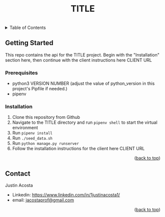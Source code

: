 <a id="readme-top"></a>
<br />
<div align="center">

<h1 align="center">TITLE</h1>
<br/>
</div>

<!-- TABLE OF CONTENTS -->
<details>
  <summary>Table of Contents</summary>
  <ol>
    <li>
      <a href="#getting-started">Getting Started</a>
      <ul>
        <li><a href="#prerequisites">Prerequisites</a></li>
        <li><a href="#installation">Installation</a></li>
      </ul>
    </li>
    <li><a href="#contact">Contact</a></li>
  </ol>
</details>

<!-- GETTING STARTED -->
## Getting Started
This repo contains the api for the TITLE project. Begin with the "Installation" section here, then continue with the client instructions here CLIENT URL

### Prerequisites
- python3 VERSION NUMBER (adjust the value of python_version in this project's Pipfile if needed.)
- pipenv

### Installation
1. Clone this repository from Github
3. Navigate to the TITLE directory and run ```pipenv shell``` to start the virtual environment
2. Run ```pipenv install```
4. Run ```./seed_data.sh```
5. Run ```python manage.py runserver```
6. Follow the installation instructions for the client here CLIENT URL

<p align="right">(<a href="#readme-top">back to top</a>)</p>

<!-- CONTACT -->
## Contact
Justin Acosta 
- Linkedin: https://www.linkedin.com/in/1justinacosta1/
- email: jacostaprof@gmail.com

<p align="right">(<a href="#readme-top">back to top</a>)</p>
